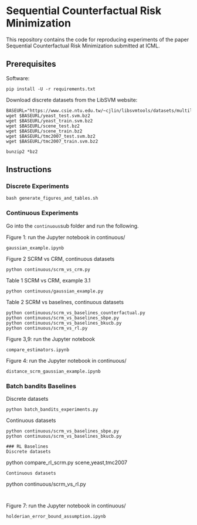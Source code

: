 # Sequential Counterfactual Risk Minimization

This repository contains the code for reproducing experiments of the paper Sequential Counterfactual Risk Minimization submitted at ICML.

## Prerequisites

Software:

```
pip install -U -r requirements.txt
```

Download discrete datasets from the LibSVM website:

```
BASEURL="https://www.csie.ntu.edu.tw/~cjlin/libsvmtools/datasets/multilabel"
wget $BASEURL/yeast_test.svm.bz2
wget $BASEURL/yeast_train.svm.bz2
wget $BASEURL/scene_test.bz2
wget $BASEURL/scene_train.bz2
wget $BASEURL/tmc2007_test.svm.bz2
wget $BASEURL/tmc2007_train.svm.bz2

bunzip2 *bz2
```

## Instructions

### Discrete Experiments

```
bash generate_figures_and_tables.sh
```


### Continuous Experiments

Go into the `continuous`sub folder and run the following.

Figure 1: run the Jupyter notebook in continuous/

```
gaussian_example.ipynb
```

Figure 2 SCRM vs CRM, continuous datasets 

```
python continuous/scrm_vs_crm.py
```

Table 1 SCRM vs CRM, example 3.1 

```
python continuous/gaussian_example.py
```

Table 2 SCRM vs baselines, continuous datasets

```
python continuous/scrm_vs_baselines_counterfactual.py
python continuous/scrm_vs_baselines_sbpe.py
python continuous/scrm_vs_baselines_bkucb.py
python continuous/scrm_vs_rl.py

```

Figure 3,9: run the Jupyter notebook

```
compare_estimators.ipynb
```


Figure 4: run the Jupyter notebook in continuous/

```
distance_scrm_gaussian_example.ipynb
```


### Batch bandits Baselines
Discrete datasets

```
python batch_bandits_experiments.py
```
Continuous datasets

```
python continuous/scrm_vs_baselines_sbpe.py
python continuous/scrm_vs_baselines_bkucb.py
```


```
### RL Baselines
Discrete datasets

```
python compare_rl_scrm.py scene,yeast,tmc2007
```
Continuous datasets

```
python continuous/scrm_vs_rl.py
```


```

Figure 7: run the Jupyter notebook in continuous/

```
holderian_error_bound_assumption.ipynb
```